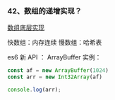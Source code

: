 ### 42、数组的递增实现？
[数组底层实现](https://zhuanlan.zhihu.com/p/96959371)

快数组：内存连续
慢数组：哈希表

es6 新 API ： ArrayBuffer
实例：
```js
const af = new ArrayBuffer(1024)
const arr = new Int32Array(af)

console.log(arr);
```
